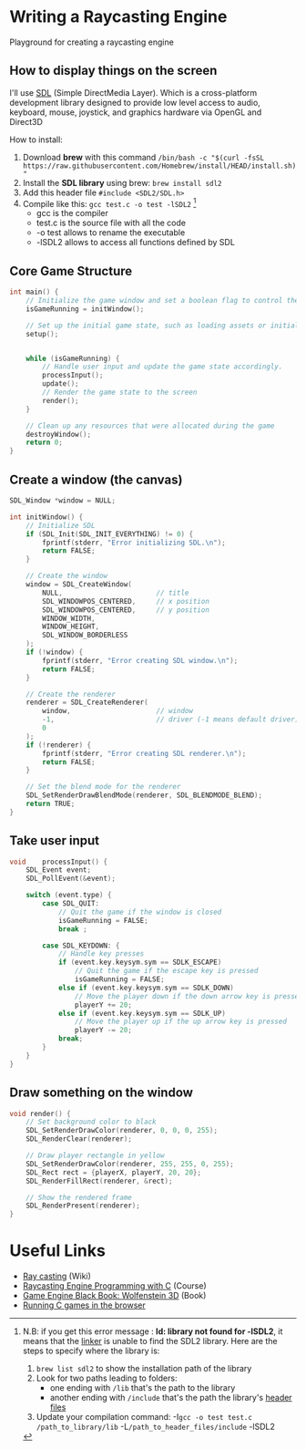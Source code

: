 # Writing a Raycasting Engine
Playground for creating a raycasting engine

## How to display things on the screen
I'll use [SDL](https://www.libsdl.org/) (Simple DirectMedia Layer). Which is a cross-platform development library designed to provide low level access to audio, keyboard, mouse, joystick, and graphics hardware via OpenGL and Direct3D

How to install:
1. Download **brew** with this command `/bin/bash -c "$(curl -fsSL https://raw.githubusercontent.com/Homebrew/install/HEAD/install.sh)"`
2. Install the **SDL library** using brew: `brew install sdl2`
3. Add this header file `#include <SDL2/SDL.h>`
4. Compile like this: `gcc test.c -o test -lSDL2` [^1]
    - gcc is the compiler
    - test.c is the source file with all the code
    - -o test allows to rename the executable
    - -lSDL2 allows to access all functions defined by SDL



## Core Game Structure
```C
int main() {
    // Initialize the game window and set a boolean flag to control the main game loop
    isGameRunning = initWindow();

    // Set up the initial game state, such as loading assets or initializing variables.
    setup();


    while (isGameRunning) {
        // Handle user input and update the game state accordingly.
        processInput();
        update();
        // Render the game state to the screen
        render();
    }

    // Clean up any resources that were allocated during the game
    destroyWindow();
    return 0;
}
```

## Create a window (the canvas)
```C
SDL_Window *window = NULL;

int initWindow() {
    // Initialize SDL
    if (SDL_Init(SDL_INIT_EVERYTHING) != 0) {
        fprintf(stderr, "Error initializing SDL.\n");
        return FALSE;
    }

    // Create the window
    window = SDL_CreateWindow(
        NULL,                       // title
        SDL_WINDOWPOS_CENTERED,     // x position
        SDL_WINDOWPOS_CENTERED,     // y position
        WINDOW_WIDTH,
        WINDOW_HEIGHT,
        SDL_WINDOW_BORDERLESS
    );
    if (!window) {
        fprintf(stderr, "Error creating SDL window.\n");
        return FALSE;
    }

    // Create the renderer
    renderer = SDL_CreateRenderer(
        window,                     // window
        -1,                         // driver (-1 means default driver)
        0
    );
    if (!renderer) {
        fprintf(stderr, "Error creating SDL renderer.\n");
        return FALSE;
    }

    // Set the blend mode for the renderer
    SDL_SetRenderDrawBlendMode(renderer, SDL_BLENDMODE_BLEND);
    return TRUE;
}
```
## Take user input
```C
void    processInput() {
    SDL_Event event;
    SDL_PollEvent(&event);

    switch (event.type) {
        case SDL_QUIT:
            // Quit the game if the window is closed
            isGameRunning = FALSE;
            break ;

        case SDL_KEYDOWN: {
            // Handle key presses
            if (event.key.keysym.sym == SDLK_ESCAPE)
                // Quit the game if the escape key is pressed
                isGameRunning = FALSE;
            else if (event.key.keysym.sym == SDLK_DOWN)
                // Move the player down if the down arrow key is pressed
                playerY += 20;
            else if (event.key.keysym.sym == SDLK_UP)
                // Move the player up if the up arrow key is pressed
                playerY -= 20;
            break;
        }
    }
}
```
## Draw something on the window
```C
void render() {
    // Set background color to black
    SDL_SetRenderDrawColor(renderer, 0, 0, 0, 255);
    SDL_RenderClear(renderer);

    // Draw player rectangle in yellow
    SDL_SetRenderDrawColor(renderer, 255, 255, 0, 255);
    SDL_Rect rect = {playerX, playerY, 20, 20};
    SDL_RenderFillRect(renderer, &rect);

    // Show the rendered frame
    SDL_RenderPresent(renderer);
}
```

# Useful Links
- [Ray casting](https://en.wikipedia.org/wiki/Ray_casting) (Wiki)
- [Raycasting Engine Programming with C](https://pikuma.com/courses/raycasting-engine-tutorial-algorithm-javascript) (Course)
- [Game Engine Black Book: Wolfenstein 3D](https://www.amazon.com/Game-Engine-Black-Book-Wolfenstein/dp/1539692876) (Book)
- [Running C games in the browser](https://medium.com/swlh/i-made-a-game-in-c-run-in-a-web-browser-and-so-can-you-2911b9fe2368)

[^1]:
    N.B: if you get this error message :  **ld: library not found for -lSDL2**, it means that the [linker](https://en.wikipedia.org/wiki/Linker_(computing)) is unable to find the SDL2 library. Here are the steps to specify where the library is:
    1. `brew list sdl2` to show the installation path of the library
    2. Look for two paths leading to folders:
        - one ending with `/lib` that's the path to the library
        - another ending with `/include` that's the path the library's [header files](https://www.tutorialspoint.com/cprogramming/c_header_files.htm)
    3. Update your compilation command: -I`gcc -o test test.c /path_to_library/lib` -L`/path_to_header_files/include` -lSDL2
